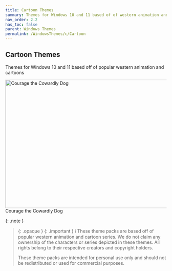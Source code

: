 ```yaml
---
title: Cartoon Themes
summary: Themes for Windows 10 and 11 based of of western animation and cartoons
nav_order: 2.2
has_toc: false
parent: Windows Themes
permalink: /WindowsThemes/c/Cartoon
---
```


## Cartoon Themes
Themes for Windows 10 and 11 based off of popular western animation and cartoons

<div class="gallery text-delta">
<div class="gallery-item">
<a target="_blank" href="/WindowsThemes/c/Cartoon/CourageTCD">
<img src="https://gitlab.com/the-back-room/deskthemepacks/sfw/courage-tcd/-/raw/main/Extras/Preview.bmp" alt="Courage the Cowardly Dog" width="600" height="400">
</a>
<div class="desc">Courage the Cowardly Dog</div>
</div>
</div>

{: .note }
> {: .opaque }
> {: .important }
> ℹ️ These theme packs are based off of popular western animation and cartoon series. We do not claim any ownership of the characters or series depicted in these themes. All rights belong to their respective creators and copyright holders.
> 
> These theme packs are intended for personal use only and should not be redistributed or used for commercial purposes.